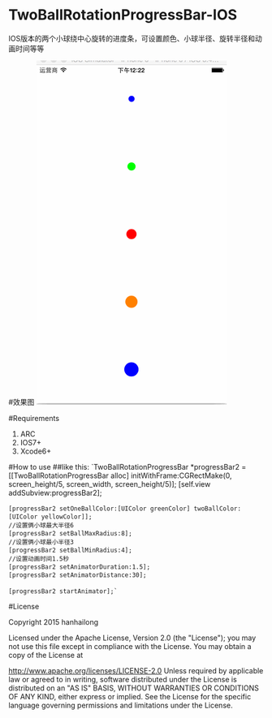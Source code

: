 # TwoBallRotationProgressBar-IOS
IOS版本的两个小球绕中心旋转的进度条，可设置颜色、小球半径、旋转半径和动画时间等等

#效果图
![效果图](https://github.com/hanhailong/TwoBallRotationProgressBar-IOS/blob/master/screenshot/ballrotation_ios.gif)

#Requirements
1. ARC
2. IOS7+
3. Xcode6+

#How to use
##like this:
`TwoBallRotationProgressBar *progressBar2 = [[TwoBallRotationProgressBar alloc] initWithFrame:CGRectMake(0, screen_height/5, screen_width, screen_height/5)];
    [self.view addSubview:progressBar2];
    
    [progressBar2 setOneBallColor:[UIColor greenColor] twoBallColor:[UIColor yellowColor]];
    //设置俩小球最大半径6
    [progressBar2 setBallMaxRadius:8];
    //设置俩小球最小半径3
    [progressBar2 setBallMinRadius:4];
    //设置动画时间1.5秒
    [progressBar2 setAnimatorDuration:1.5];
    [progressBar2 setAnimatorDistance:30];
    
    [progressBar2 startAnimator];`

#License

Copyright 2015 hanhailong

Licensed under the Apache License, Version 2.0 (the "License"); you may not use this file except in compliance with the License. You may obtain a copy of the License at

   http://www.apache.org/licenses/LICENSE-2.0
Unless required by applicable law or agreed to in writing, software distributed under the License is distributed on an "AS IS" BASIS, WITHOUT WARRANTIES OR CONDITIONS OF ANY KIND, either express or implied. See the License for the specific language governing permissions and limitations under the License.
